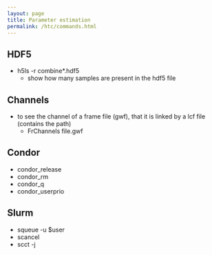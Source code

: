 ```yaml
---
layout: page
title: Parameter estimation
permalink: /htc/commands.html
---
```


## HDF5
- h5ls -r combine*.hdf5 
	- show how many samples are present in the hdf5 file

## Channels
- to see the channel of a frame file (gwf), that it is linked by a lcf file (contains the path)
	- FrChannels file.gwf

## Condor
- condor_release
- condor_rm
- condor_q
- condor_userprio

## Slurm
- squeue -u $user
- scancel <jobid>
- scct -j <jobid> 
